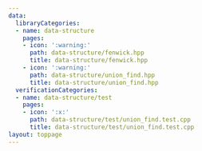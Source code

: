 ```yaml
---
data:
  libraryCategories:
  - name: data-structure
    pages:
    - icon: ':warning:'
      path: data-structure/fenwick.hpp
      title: data-structure/fenwick.hpp
    - icon: ':warning:'
      path: data-structure/union_find.hpp
      title: data-structure/union_find.hpp
  verificationCategories:
  - name: data-structure/test
    pages:
    - icon: ':x:'
      path: data-structure/test/union_find.test.cpp
      title: data-structure/test/union_find.test.cpp
layout: toppage
---
```

